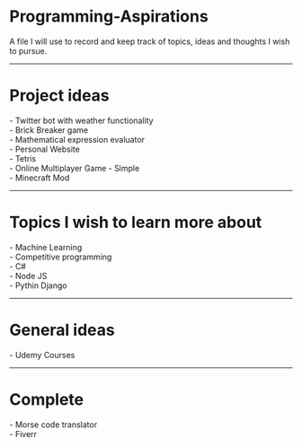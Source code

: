 # Programming-Aspirations
A file I will use to record and keep track of topics, ideas and thoughts I wish to pursue.


-------------------------------------------------------------------------
<h1> Project ideas </h1>
- Twitter bot with weather functionality <br>
- Brick Breaker game <br>
- Mathematical expression evaluator <br>
- Personal Website <br>
- Tetris <br>
- Online Multiplayer Game - Simple <br>
- Minecraft Mod

-------------------------------------------------------------------------
<h1> Topics I wish to learn more about </h1>
- Machine Learning <br>
- Competitive programming <br>
- C# <br>
- Node JS <br>
- Pythin Django <br>

-------------------------------------------------------------------------
<h1> General ideas </h1>
- Udemy Courses <br>

-------------------------------------------------------------------------
<h1> Complete </h1>
- Morse code translator <br>
- Fiverr <br>
